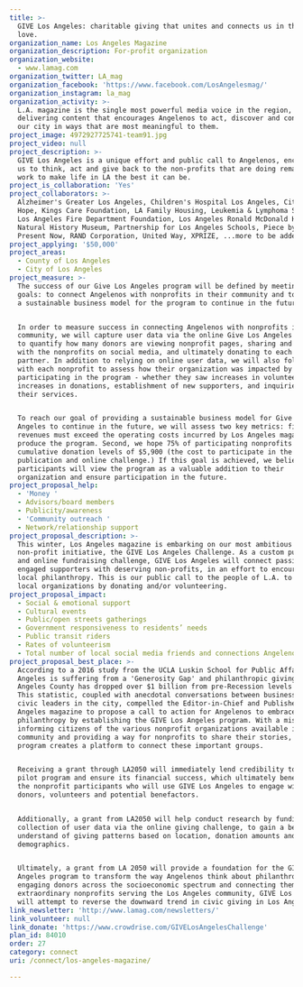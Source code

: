 ```yaml
---
title: >-
  GIVE Los Angeles: charitable giving that unites and connects us in the city we
  love. 
organization_name: Los Angeles Magazine
organization_description: For-profit organization
organization_website:
  - www.lamag.com
organization_twitter: LA_mag
organization_facebook: 'https://www.facebook.com/LosAngelesmag/'
organization_instagram: la_mag
organization_activity: >-
  L.A. magazine is the single most powerful media voice in the region,
  delivering content that encourages Angelenos to act, discover and connect in
  our city in ways that are most meaningful to them.
project_image: 4972927725741-team91.jpg
project_video: null
project_description: >-
  GIVE Los Angeles is a unique effort and public call to Angelenos, encouraging
  us to think, act and give back to the non-profits that are doing remarkable
  work to make life in LA the best it can be.
project_is_collaboration: 'Yes'
project_collaborators: >-
  Alzheimer's Greater Los Angeles, Children's Hospital Los Angeles, City of
  Hope, Kings Care Foundation, LA Family Housing, Leukemia & Lymphoma Society,
  Los Angeles Fire Department Foundation, Los Angeles Ronald McDonald House,
  Natural History Museum, Partnership for Los Angeles Schools, Piece by Piece,
  Present Now, RAND Corporation, United Way, XPRIZE, ...more to be added
project_applying: '$50,000'
project_areas:
  - County of Los Angeles
  - City of Los Angeles
project_measure: >-
  The success of our Give Los Angeles program will be defined by meeting two
  goals: to connect Angelenos with nonprofits in their community and to provide
  a sustainable business model for the program to continue in the future.


  In order to measure success in connecting Angelenos with nonprofits in the
  community, we will capture user data via the online Give Los Angeles Challenge
  to quantify how many donors are viewing nonprofit pages, sharing and engaging
  with the nonprofits on social media, and ultimately donating to each nonprofit
  partner. In addition to relying on online user data, we will also follow up
  with each nonprofit to assess how their organization was impacted by
  participating in the program - whether they saw increases in volunteers,
  increases in donations, establishment of new supporters, and inquiries into
  their services.


  To reach our goal of providing a sustainable business model for Give Los
  Angeles to continue in the future, we will assess two key metrics: first,
  revenues must exceed the operating costs incurred by Los Angeles magazine to
  produce the program. Second, we hope 75% of participating nonprofits exceed
  cumulative donation levels of $5,900 (the cost to participate in the custom
  publication and online challenge.) If this goal is achieved, we believe the
  participants will view the program as a valuable addition to their
  organization and ensure participation in the future.
project_proposal_help:
  - 'Money '
  - Advisors/board members
  - Publicity/awareness
  - 'Community outreach '
  - Network/relationship support
project_proposal_description: >-
  This winter, Los Angeles magazine is embarking on our most ambitious
  non-profit initiative, the GIVE Los Angeles Challenge. As a custom publication
  and online fundraising challenge, GIVE Los Angeles will connect passionate,
  engaged supporters with deserving non-profits, in an effort to encourage more
  local philanthropy. This is our public call to the people of L.A. to support
  local organizations by donating and/or volunteering.
project_proposal_impact:
  - Social & emotional support
  - Cultural events
  - Public/open streets gatherings
  - Government responsiveness to residents’ needs
  - Public transit riders
  - Rates of volunteerism
  - Total number of local social media friends and connections Angelenos have
project_proposal_best_place: >-
  According to a 2016 study from the UCLA Luskin School for Public Affairs, Los
  Angeles is suffering from a 'Generosity Gap' and philanthropic giving in Los
  Angeles County has dropped over $1 billion from pre-Recession levels in 2006.
  This statistic, coupled with anecdotal conversations between business and
  civic leaders in the city, compelled the Editor-in-Chief and Publisher of Los
  Angeles magazine to propose a call to action for Angelenos to embrace local
  philanthropy by establishing the GIVE Los Angeles program. With a mission of
  informing citizens of the various nonprofit organizations available in the
  community and providing a way for nonprofits to share their stories, this
  program creates a platform to connect these important groups.


  Receiving a grant through LA2050 will immediately lend credibility to this
  pilot program and ensure its financial success, which ultimately benefits all
  the nonprofit participants who will use GIVE Los Angeles to engage with
  donors, volunteers and potential benefactors.


  Additionally, a grant from LA2050 will help conduct research by funding the
  collection of user data via the online giving challenge, to gain a better
  understand of giving patterns based on location, donation amounts and other
  demographics. 


  Ultimately, a grant from LA 2050 will provide a foundation for the GIVE Los
  Angeles program to transform the way Angelenos think about philanthropy. By
  engaging donors across the socioeconomic spectrum and connecting them with
  extraordinary nonprofits serving the Los Angeles community, GIVE Los Angeles
  will attempt to reverse the downward trend in civic giving in Los Angeles.
link_newsletter: 'http://www.lamag.com/newsletters/'
link_volunteer: null
link_donate: 'https://www.crowdrise.com/GIVELosAngelesChallenge'
plan_id: 84010
order: 27
category: connect
uri: /connect/los-angeles-magazine/

---
```

